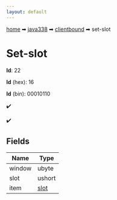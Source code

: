 ```yaml
---
layout: default
---
```


[home](/) ➡ [java338](/protocol/java338) ➡ [clientbound](/protocol/java338/clientbound) ➡ set-slot

# Set-slot

**Id**: 22

**Id** (hex): 16

**Id** (bin): 00010110

✔️

✔️

## Fields

Name | Type
---|---
window | ubyte
slot | ushort
item | [slot](/protocol/java338/types/slot)

